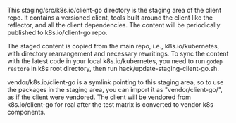 This staging/src/k8s.io/client-go directory is the staging area of the client
repo. It contains a versioned client, tools built around the client like the
reflector, and all the client dependencies. The content will be periodically
published to k8s.io/client-go repo.

The staged content is copied from the main repo, i.e., k8s.io/kubernetes, with
directory rearrangement and necessary rewritings. To sync the content with the
latest code in your local k8s.io/kubernetes, you need to run `godep restore` in
k8s root directory, then run hack/update-staging-client-go.sh.

vendor/k8s.io/client-go is a symlink pointing to this staging area, so to use
the packages in the staging area, you can import it as
"vendor/client-go/<package-name>", as if the client were vendored. The client
will be vendored from k8s.io/client-go for real after the test matrix is
converted to vendor k8s components.
